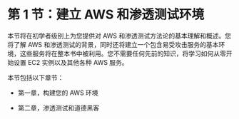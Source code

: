 # 第 1 节：建立 AWS 和渗透测试环境

本节将在初学者级别上为您提供对 AWS 和渗透测试方法论的基本理解和概述。您将了解 AWS 和渗透测试的背景，同时还将建立一个包含易受攻击服务的基本环境，这些服务将在整本书中被利用。您不需要任何先前的知识，将学习如何从零开始设置 EC2 实例以及其他各种 AWS 服务。

本节包括以下章节：

+   第一章，构建您的 AWS 环境

+   第二章，渗透测试和道德黑客

